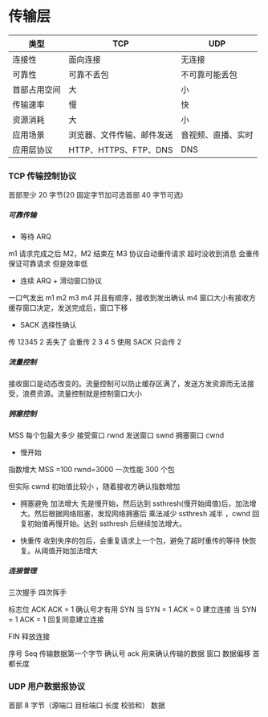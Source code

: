 # 传输层

| 类型         | TCP                        | UDP                |
| ------------ | -------------------------- | ------------------ |
| 连接性       | 面向连接                   | 无连接             |
| 可靠性       | 可靠不丢包                 | 不可靠可能丢包     |
| 首部占用空间 | 大                         | 小                 |
| 传输速率     | 慢                         | 快                 |
| 资源消耗     | 大                         | 小                 |
| 应用场景     | 浏览器、文件传输、邮件发送 | 音视频、直播、实时 |
| 应用层协议   | HTTP、HTTPS、FTP、DNS      | DNS                |

### TCP 传输控制协议

首部至少 20 字节(20 固定字节加可选首部 40 字节可选)

##### 可靠传输

- 等待 ARQ

m1 请求完成之后 M2，M2 结束在 M3 协议自动重传请求 超时没收到消息 会重传 保证可靠请求 但是效率低

- 连续 ARQ + 滑动窗口协议

一口气发出 m1 m2 m3 m4 并且有顺序，接收到发出确认 m4
窗口大小有接收方缓存窗口决定，发送完成后，窗口下移

- SACK 选择性确认

传 12345 2 丢失了 会重传 2 3 4 5 使用 SACK 只会传 2

##### 流量控制

接收窗口是动态改变的。流量控制可以防止缓存区满了，发送方发资源而无法接受，浪费资源。流量控制就是控制窗口大小

##### 拥塞控制

MSS 每个包最大多少 接受窗口 rwnd 发送窗口 swnd 拥塞窗口 cwnd

- 慢开始

指数增大
MSS =100 rwnd=3000 一次性能 300 个包

但实际 cwnd 初始值比较小 ，随着接收方确认指数增加

- 拥塞避免
  加法增大
  先是慢开始，然后达到 ssthresh(慢开始阈值)后，加法增大。然后根据网络阻塞，发现网络拥塞后 乘法减少 ssthresh 减半 ，cwnd 回复初始值再慢开始。达到 ssthresh 后继续加法增大。

- 快重传
  收到失序的包后，会重复请求上一个包，避免了超时重传的等待
  快恢复。从阈值开始加法增大

##### 连接管理

三次握手 四次挥手

标志位
ACK ACK = 1 确认号才有用
SYN 当 SYN = 1 ACK = 0 建立连接
当 SYN = 1 ACK = 1 回复同意建立连接

FIN 释放连接

序号 Seq 传输数据第一个字节
确认号 ack 用来确认传输的数据
窗口
数据偏移 首都长度

### UDP 用户数据报协议

首部 8 字节（源端口 目标端口 长度 校验和）
数据
